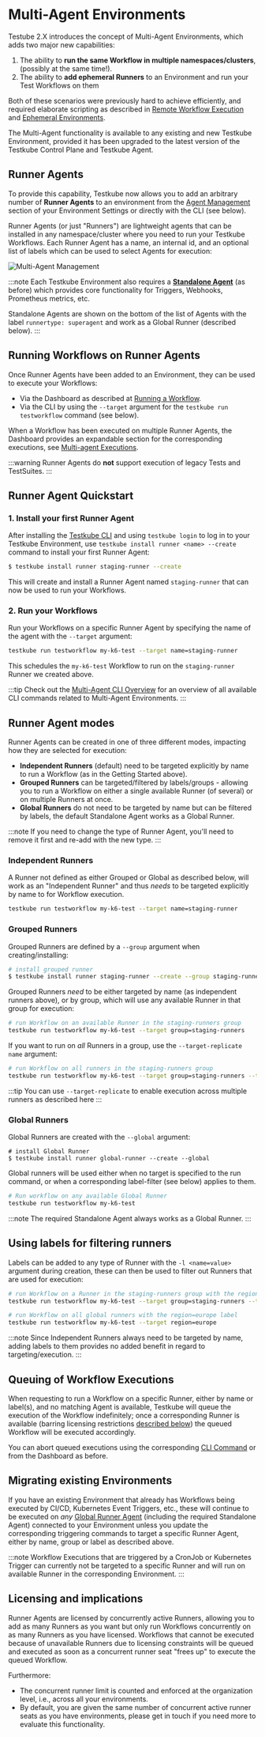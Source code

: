 # Multi-Agent Environments 

Testube 2.X introduces the concept of Multi-Agent Environments, which adds two major new capabilities:

1. The ability to **run the same Workflow in multiple namespaces/clusters**, (possibly at the same time!).
2. The ability to **add ephemeral Runners** to an Environment and run your Test Workflows on them 

Both of these scenarios were previously hard to achieve efficiently, and required elaborate scripting as 
described in [Remote Workflow Execution](/articles/remote-workflow-execution) and [Ephemeral Environments](/articles/ephemeral-environments).

The Multi-Agent functionality is available to any existing and new Testkube Environment, provided it has been
upgraded to the latest version of the Testkube Control Plane and Testkube Agent.

## Runner Agents

To provide this capability, Testkube now allows you to add an arbitrary number of **Runner Agents** to an environment from 
the [Agent Management](/testkube-pro/articles/agent-management) section of your Environment Settings or 
directly with the CLI (see below).

Runner Agents (or just "Runners") are lightweight agents that can be installed in any namespace/cluster where you need to
run your Testkube Workflows. Each Runner Agent has a name, an internal id, and an optional list of labels which
can be used to select Agents for execution:

![Multi-Agent Management](images/multi-agent-management.png)

:::note
Each Testkube Environment also requires a **[Standalone Agent](standalone-agent)** (as before) which
provides core functionality for Triggers, Webhooks, Prometheus metrics, etc.

Standalone Agents are shown on the bottom of the list of Agents with the label `runnertype: superagent` and work as 
a Global Runner (described below).
:::

## Running Workflows on Runner Agents

Once Runner Agents have been added to an Environment, they can be used to execute your Workflows:

- Via the Dashboard as described at [Running a Workflow](/articles/testkube-dashboard-workflow-details#running-a-workflow).
- Via the CLI by using the `--target` argument for the `testkube run testworkflow` command (see below).

When a Workflow has been executed on multiple Runner Agents, the Dashboard provides an expandable section for the corresponding 
executions, see [Multi-agent Executions](/articles/testkube-dashboard-workflow-details#multi-agent-executions).

:::warning
Runner Agents do **not** support execution of legacy Tests and TestSuites.
:::

## Runner Agent Quickstart

### 1. Install your first Runner Agent

After installing the [Testkube CLI](/articles/cli) and using `testkube login` to log in to your 
Testkube Environment, use `testkube install runner <name> --create` command to install your first Runner Agent:

```sh
$ testkube install runner staging-runner --create 
```

This will create and install a Runner Agent named `staging-runner` that can now be used to run your Workflows. 

### 2. Run your Workflows 

Run your Workflows on a specific Runner Agent by specifying the name of the agent with the `--target` argument:

```sh
testkube run testworkflow my-k6-test --target name=staging-runner
```

This schedules the `my-k6-test` Workflow to run on the `staging-runner` Runner we created above.

:::tip
Check out the [Multi-Agent CLI Overview](/articles/multi-agent-cli) for an overview of all available CLI 
commands related to Multi-Agent Environments.
:::

## Runner Agent modes

Runner Agents can be created in one of three different modes, impacting how they are selected for execution:

- **Independent Runners** (default) need to be targeted explicitly by name to run a Workflow (as in the Getting Started above).
- **Grouped Runners** can be targeted/filtered by labels/groups - allowing you to run a Workflow on either a single available 
  Runner (of several) or on multiple Runners at once.
- **Global Runners** do not need to be targeted by name but can be filtered by labels, the default Standalone Agent works as a Global Runner.

:::note
If you need to change the type of Runner Agent, you'll need to remove it first and re-add with the new type.
:::

### Independent Runners

A Runner not defined as either Grouped or Global as described below, will work as an "Independent Runner" and thus
_needs_ to be targeted explicitly by name to for Workflow execution.

```sh
testkube run testworkflow my-k6-test --target name=staging-runner
```

### Grouped Runners

Grouped Runners are defined by a `--group` argument when creating/installing:

```sh
# install grouped runner
$ testkube install runner staging-runner --create --group staging-runners
```

Grouped Runners _need_ to be either targeted by name (as independent runners above), or by group, which will 
use any available Runner in that group for execution:

```sh
# run Workflow on an available Runner in the staging-runners group
testkube run testworkflow my-k6-test --target group=staging-runners
```

If you want to run on _all_ Runners in a group, use the `--target-replicate name` argument:

```sh
# run Workflow on all runners in the staging-runners group
testkube run testworkflow my-k6-test --target group=staging-runners --target-replicate name
```

:::tip
You can use `--target-replicate` to enable execution across multiple runners as described here 
:::

### Global Runners

Global Runners are created with the `--global` argument:

```shell
# install Global Runner
$ testkube install runner global-runner --create --global 
```

Global runners will be used either when no target is specified to the run command, or when a corresponding
label-filter (see below) applies to them.

```sh
# Run workflow on any available Global Runner
testkube run testworkflow my-k6-test 
```

:::note 
The required Standalone Agent always works as a Global Runner.
:::

## Using labels for filtering runners

Labels can be added to any type of Runner with the `-l <name=value>` argument during creation, these 
can then be used to filter out Runners that are used for execution:

```sh
# run Workflow on a Runner in the staging-runners group with the region=europe label
testkube run testworkflow my-k6-test --target group=staging-runners --target region=europe
```

```sh
# run Workflow on all global runners with the region=europe label
testkube run testworkflow my-k6-test --target region=europe
```

:::note
Since Independent Runners always need to be targeted by name, adding labels to them provides no added benefit
in regard to targeting/execution.
:::

## Queuing of Workflow Executions

When requesting to run a Workflow on a specific Runner, either by name or label(s), and no
matching Agent is available, Testkube will queue the execution of the Workflow indefinitely; once a corresponding
Runner is available (barring licensing restrictions [described below](#licensing-and-implications)) the queued
Workflow will be executed accordingly.

You can abort queued executions using the corresponding [CLI Command](/cli/testkube-abort-testworkflowexecution) or
from the Dashboard as before.

## Migrating existing Environments 

If you have an existing Environment that already has Workflows being executed by CI/CD, Kubernetes Event Triggers,
etc., these will continue to be executed on _any_ [Global Runner Agent](#global-runners) (including the required
Standalone Agent) connected to your Environment unless you update the corresponding triggering commands to target
a specific Runner Agent, either by name, group or label as described above.

:::note
Workflow Executions that are triggered by a CronJob or Kubernetes Trigger can currently not be targeted to a
specific Runner and will run on available Runner in the corresponding Environment.
:::

## Licensing and implications

Runner Agents are licensed by concurrently active Runners, allowing you to add as many Runners as you want but only 
run Workflows concurrently on as many Runners as you have licensed. Workflows that cannot be executed because of unavailable 
Runners due to licensing constraints will be queued and executed as soon as a concurrent runner seat "frees up" to execute 
the queued Workflow.

Furthermore: 
- The concurrent runner limit is counted and enforced at the organization level, i.e., across all your environments.
- By default, you are given the same number of concurrent active runner seats as you have environments, please get in touch
  if you need more to evaluate this functionality.
